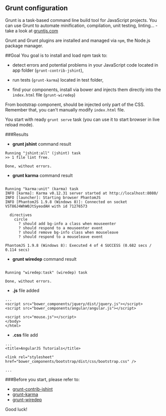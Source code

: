 ## Grunt configuration

Grunt is a task-based command line build tool for JavaScript projects. 
You can use Grunt to automate minification, compilation, unit testing, linting... - take a look at [gruntjs.com](http://gruntjs.com/)

Grunt and Grunt plugins are installed and managed via `npm`, the Node.js package manager.


##Goal
You goal is to install and load npm task to:

 * detect errors and potential problems in your JavaScript code located in app folder (`grunt-contrib-jshint`),

 * run tests (`grunt-karma`) located in test folder, 

 * find your components, install via bower and injects them directly into the `index.html` file (`grunt-wiredep`)
 
From bootstrap component, should be injected only part of the CSS. Remember that, you can't manually modify `index.html` file.

You start with ready `grunt serve` task (you can use it to start browser in live reload mode).

###Results
* **grunt jshint** command result

```
Running "jshint:all" (jshint) task
>> 1 file lint free.

Done, without errors.
```

* **grunt karma** command result

```

Running "karma:unit" (karma) task
INFO [karma]: Karma v0.12.31 server started at http://localhost:8080/
INFO [launcher]: Starting browser PhantomJS
INFO [PhantomJS 1.9.8 (Windows 8)]: Connected on socket VST86J4WhW0JtSyeodAH with id 71276573

  directives
    circle
      ? should add bg-info a class when mouseenter
      ? should respond to a mouseenter event
      ? should remove bg-info class when mouseleave
      ? should respond to a mouseleave event

PhantomJS 1.9.8 (Windows 8): Executed 4 of 4 SUCCESS (0.682 secs / 0.114 secs)

```

* **grunt wiredep** command result

```

Running "wiredep:task" (wiredep) task

Done, without errors.
```

* **.js** file added

```
...
<script src="bower_components/jquery/dist/jquery.js"></script>
<script src="bower_components/angular/angular.js"></script>

<script src="mouse.js"></script>
</body>
</html>
```

* **.css** file add
```
...
<title>AngularJS Tutorials</title>

<link rel="stylesheet" href="bower_components/bootstrap/dist/css/bootstrap.css" />

...
```

###Before you start, please refer to:
* [grunt-contrib-jshint](https://github.com/gruntjs/grunt-contrib-jshint)
* [grunt-karma](https://github.com/karma-runner/grunt-karma)
* [grunt-wiredep](https://github.com/stephenplusplus/grunt-wiredep)

Good luck!
